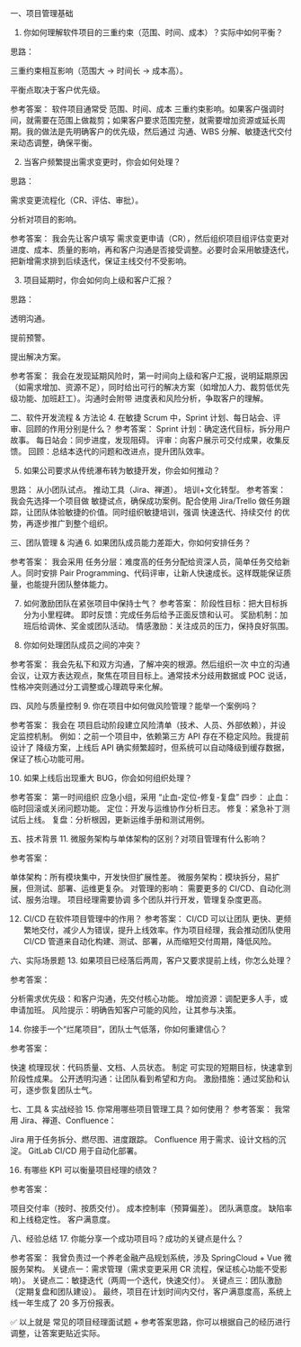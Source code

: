 一、项目管理基础
1. 你如何理解软件项目的三重约束（范围、时间、成本）？实际中如何平衡？

思路：

三重约束相互影响（范围大 → 时间长 → 成本高）。

平衡点取决于客户优先级。

参考答案：
软件项目通常受 范围、时间、成本 三重约束影响。如果客户强调时间，就需要在范围上做裁剪；如果客户要求范围完整，就需要增加资源或延长周期。我的做法是先明确客户的优先级，然后通过 沟通、WBS 分解、敏捷迭代交付 来动态调整，确保平衡。

2. 当客户频繁提出需求变更时，你会如何处理？

思路：

需求变更流程化（CR、评估、审批）。

分析对项目的影响。

参考答案：
我会先让客户填写 需求变更申请（CR），然后组织项目组评估变更对进度、成本、质量的影响，再和客户沟通是否接受调整。必要时会采用敏捷迭代，把新增需求排到后续迭代，保证主线交付不受影响。

3. 项目延期时，你会如何向上级和客户汇报？

思路：

透明沟通。

提前预警。

提出解决方案。

参考答案：
我会在发现延期风险时，第一时间向上级和客户汇报，说明延期原因（如需求增加、资源不足），同时给出可行的解决方案（如增加人力、裁剪低优先级功能、加班赶工）。沟通时会附带 进度表和风险分析，争取客户的理解。

二、软件开发流程 & 方法论
4. 在敏捷 Scrum 中，Sprint 计划、每日站会、评审、回顾的作用分别是什么？
参考答案：
Sprint 计划：确定迭代目标，拆分用户故事。
每日站会：同步进度，发现阻碍。
评审：向客户展示可交付成果，收集反馈。
回顾：总结本迭代的问题和改进点，提升团队效率。

5. 如果公司要求从传统瀑布转为敏捷开发，你会如何推动？

思路：
从小团队试点。
推动工具（Jira、禅道）。
培训+文化转型。
参考答案：
我会先选择一个项目做 敏捷试点，确保成功案例。配合使用 Jira/Trello 做任务跟踪，让团队体验敏捷的价值。同时组织敏捷培训，强调 快速迭代、持续交付 的优势，再逐步推广到整个组织。

三、团队管理 & 沟通
6. 如果团队成员能力差距大，你如何安排任务？

参考答案：
我会采用 任务分层：难度高的任务分配给资深人员，简单任务交给新人。同时安排 Pair Programming、代码评审，让新人快速成长。这样既能保证质量，也能提升团队整体能力。

7. 如何激励团队在紧张项目中保持士气？
参考答案：
阶段性目标：把大目标拆分为小里程碑。
即时反馈：完成任务后给予正面反馈和认可。
奖励机制：加班后给调休、奖金或团队活动。
情感激励：关注成员的压力，保持良好氛围。

8. 你如何处理团队成员之间的冲突？

参考答案：
我会先私下和双方沟通，了解冲突的根源。然后组织一次 中立的沟通会议，让双方表达观点，聚焦在项目目标上。通常技术分歧用数据或 POC 说话，性格冲突则通过分工调整或心理疏导来化解。

四、风险与质量控制
9. 你在项目中如何做风险管理？能举一个案例吗？

参考答案：
我会在 项目启动阶段建立风险清单（技术、人员、外部依赖），并设定监控机制。
例如：之前一个项目中，依赖第三方 API 存在不稳定风险。我提前设计了 降级方案，上线后 API 确实频繁超时，但系统可以自动降级到缓存数据，保证了核心功能可用。

10. 如果上线后出现重大 BUG，你会如何组织处理？

参考答案：
第一时间组织 应急小组，采用 “止血-定位-修复-复盘” 四步：
止血：临时回滚或关闭问题功能。
定位：开发与运维协作分析日志。
修复：紧急补丁测试后上线。
复盘：分析根因，更新运维手册和测试用例。

五、技术背景
11. 微服务架构与单体架构的区别？对项目管理有什么影响？

参考答案：

单体架构：所有模块集中，开发快但扩展性差。
微服务架构：模块拆分，易扩展，但测试、部署、运维更复杂。
对管理的影响：
需要更多的 CI/CD、自动化测试、服务治理。
项目经理需要协调 多个团队并行开发，管理复杂度更高。

12. CI/CD 在软件项目管理中的作用？
参考答案：
CI/CD 可以让团队 更快、更频繁地交付，减少人为错误，提升上线效率。作为项目经理，我会推动团队使用 CI/CD 管道来自动化构建、测试、部署，从而缩短交付周期，降低风险。

六、实际场景题
13. 如果项目已经落后两周，客户又要求提前上线，你怎么处理？

参考答案：

分析需求优先级：和客户沟通，先交付核心功能。
增加资源：调配更多人手，或申请加班。
风险提示：明确告知客户可能的风险，让其参与决策。

14. 你接手一个“烂尾项目”，团队士气低落，你如何重建信心？

参考答案：

快速 梳理现状：代码质量、文档、人员状态。
制定 可实现的短期目标，快速拿到阶段性成果。
公开透明沟通：让团队看到希望和方向。
激励措施：通过奖励和认可，逐步恢复团队士气。

七、工具 & 实战经验
15. 你常用哪些项目管理工具？如何使用？
参考答案：
我常用 Jira、禅道、Confluence：

Jira 用于任务拆分、燃尽图、进度跟踪。
Confluence 用于需求、设计文档的沉淀。
GitLab CI/CD 用于自动化部署。

16. 有哪些 KPI 可以衡量项目经理的绩效？

参考答案：

项目交付率（按时、按质交付）。
成本控制率（预算偏差）。
团队满意度。
缺陷率和上线稳定性。
客户满意度。

八、经验总结
17. 你能分享一个成功项目吗？成功的关键点是什么？

参考答案：
我曾负责过一个养老金融产品规划系统，涉及 SpringCloud + Vue 微服务架构。
关键点一：需求管理（需求变更采用 CR 流程，保证核心功能不受影响）。
关键点二：敏捷迭代（两周一个迭代，快速交付）。
关键点三：团队激励（定期复盘和团队建设）。
最终，项目在计划时间内交付，客户满意度高，系统上线一年生成了 20 多万份报表。

✅ 以上就是 常见的项目经理面试题 + 参考答案思路，你可以根据自己的经历进行调整，让答案更贴近实际。